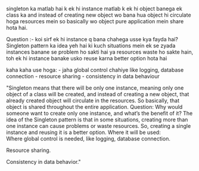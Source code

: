 <!-- Hindi Explanation -->

singleton ka matlab hai k ek hi instance matlab k ek hi object banega ek class ka and instead of creating new object wo bana hua object hi circulate hoga resources mein so basically wo object pure application mein share hota hai.

Question :- koi sirf ek hi instance q bana chahega usse kya fayda hai?
Singleton pattern ka idea yeh hai ki kuch situations mein ek se zyada instances banane se problem ho sakti hai ya resources waste ho sakte hain, toh ek hi instance 
banake usko reuse karna better option hota hai

kaha kaha use hoga:
    - jaha global control chahiye like logging, database connection
    - resource sharing 
    - consistency in data behaviour


<!-- English Explanation -->

"Singleton means that there will be only one instance, meaning only one object of a class will be created, and instead of creating a new object, that already created object will circulate in the resources. So basically, that object is shared throughout the entire application.
Question: Why would someone want to create only one instance, and what’s the benefit of it?
The idea of the Singleton pattern is that in some situations, creating more than one instance can cause problems or waste resources. So, creating a single instance and reusing it is a better option.
Where it will be used:  
Where global control is needed, like logging, database connection.  

Resource sharing.  

Consistency in data behavior."

